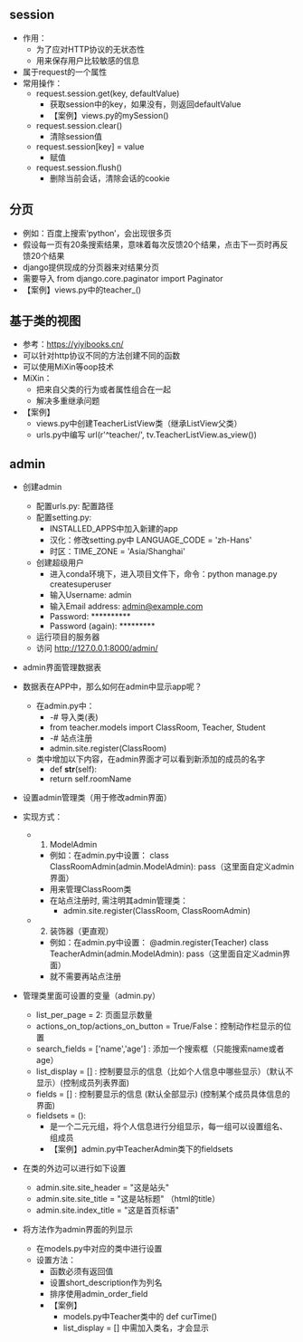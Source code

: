## session
- 作用：
    - 为了应对HTTP协议的无状态性
    - 用来保存用户比较敏感的信息
- 属于request的一个属性
- 常用操作：    
    - request.session.get(key, defaultValue)
        - 获取session中的key，如果没有，则返回defaultValue
        - 【案例】views.py的mySession()
    - request.session.clear()
        - 清除session值
    - request.session[key] = value
        - 赋值
    - request.session.flush()
        - 删除当前会话，清除会话的cookie
        
## 分页
- 例如：百度上搜索‘python’，会出现很多页
- 假设每一页有20条搜索结果，意味着每次反馈20个结果，点击下一页时再反馈20个结果
- django提供现成的分页器来对结果分页
- 需要导入 from django.core.paginator import Paginator
- 【案例】views.py中的teacher_()

## 基于类的视图
- 参考：https://yiyibooks.cn/
- 可以针对http协议不同的方法创建不同的函数
- 可以使用MiXin等oop技术
- MiXin：
    - 把来自父类的行为或者属性组合在一起
    - 解决多重继承问题
- 【案例】
    - views.py中创建TeacherListView类（继承ListView父类）
    - urls.py中编写 url(r'^teacher/', tv.TeacherListView.as_view())
    
## admin
- 创建admin
    - 配置urls.py: 配置路径
    - 配置setting.py:
        - INSTALLED_APPS中加入新建的app
        - 汉化：修改setting.py中 LANGUAGE_CODE = 'zh-Hans'
        - 时区：TIME_ZONE = 'Asia/Shanghai'  
    - 创建超级用户
        - 进入conda环境下，进入项目文件下，命令：python manage.py createsuperuser
        - 输入Username: admin
        - 输入Email address: admin@example.com
        - Password: **********
        - Password (again): *********
    - 运行项目的服务器
    - 访问 http://127.0.0.1:8000/admin/

- admin界面管理数据表
- 数据表在APP中，那么如何在admin中显示app呢？
    - 在admin.py中：
        - -# 导入类(表)
        - from teacher.models import ClassRoom, Teacher, Student
        - -# 站点注册
        - admin.site.register(ClassRoom)
    - 类中增加以下内容，在admin界面才可以看到新添加的成员的名字
        - def __str__(self):
        -   return self.roomName
        
- 设置admin管理类（用于修改admin界面）
- 实现方式：
    - 1. ModelAdmin
        - 例如：在admin.py中设置：
            class ClassRoomAdmin(admin.ModelAdmin):
                pass（这里面自定义admin界面）
        - 用来管理ClassRoom类
        - 在站点注册时, 需注明其admin管理类：
            - admin.site.register(ClassRoom, ClassRoomAdmin)
    - 2. 装饰器（更直观）
        - 例如：在admin.py中设置：
            @admin.register(Teacher)
            class TeacherAdmin(admin.ModelAdmin):
                pass（这里面自定义admin界面）
        - 就不需要再站点注册
- 管理类里面可设置的变量（admin.py）
    - list_per_page = 2: 页面显示数量
    - actions_on_top/actions_on_button = True/False：控制动作栏显示的位置
    - search_fields = ['name','age'] : 添加一个搜索框（只能搜索name或者age）
    - list_display = [] : 控制要显示的信息（比如个人信息中哪些显示）（默认不显示）(控制成员列表界面)
    - fields = [] : 控制要显示的信息 (默认全部显示) (控制某个成员具体信息的界面)
    - fieldsets = ():
        - 是一个二元元组，将个人信息进行分组显示，每一组可以设置组名、组成员
        - 【案例】admin.py中TeacherAdmin类下的fieldsets
- 在类的外边可以进行如下设置
    - admin.site.site_header = "这是站头"
    - admin.site.site_title = "这是站标题" （html的title）
    - admin.site.index_title = "这是首页标语"
           

- 将方法作为admin界面的列显示
    - 在models.py中对应的类中进行设置
    - 设置方法：
        - 函数必须有返回值
        - 设置short_description作为列名
        - 排序使用admin_order_field
        - 【案例】
            - models.py中Teacher类中的 def curTime()
            - list_display = [] 中需加入类名，才会显示
        
